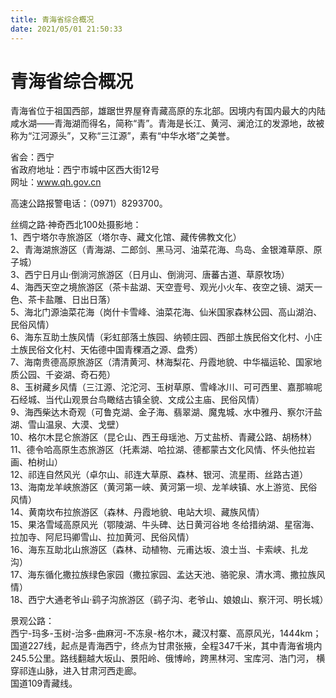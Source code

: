 ```yaml
---
title: 青海省综合概况  
date: 2021/05/01 21:50:33  
---
```

  
# 青海省综合概况  
青海省位于祖国西部，雄踞世界屋脊青藏高原的东北部。因境内有国内最大的内陆咸水湖——青海湖而得名，简称“青”。青海是长江、黄河、澜沧江的发源地，故被称为“江河源头”，又称“三江源”，素有“中华水塔”之美誉。  

省会：西宁  
省政府地址：西宁市城中区西大街12号  
网址：www.qh.gov.cn  
  
高速公路报警电话：（0971）8293700。  

 丝绸之路·神奇西北100处摄影地：  
1、西宁塔尔寺旅游区（塔尔寺、藏文化馆、藏传佛教文化）  
2、青海湖旅游区（青海湖、二郎剑、黑马河、油菜花海、鸟岛、金银滩草原、原子城）  
3、西宁日月山·倒淌河旅游区（日月山、倒淌河、唐蕃古道、草原牧场）  
4、海西天空之境旅游区（茶卡盐湖、天空壹号、观光小火车、夜空之镜、湖天一色、茶卡盐雕、日出日落）  
5、海北门源油菜花海（岗什卡雪峰、油菜花海、仙米国家森林公园、高山湖泊、民俗风情）  
6、海东互助土族风情（彩虹部落土族园、纳顿庄园、西部土族民俗文化村、小庄土族民俗文化村、天佑德中国青稞酒之源、盘秀）  
7、海南贵德高原旅游区（清清黄河、林海梨花、丹霞地貌、中华福运轮、国家地质公园、千姿湖、奇石苑）  
8、玉树藏乡风情（三江源、沱沱河、玉树草原、雪峰冰川、可可西里、嘉那嘛呢石经城、当代山观景台鸟瞰结古镇全貌、文成公主庙、民俗风情）  
9、海西柴达木奇观（可鲁克湖、金子海、翡翠湖、魔鬼城、水中雅丹、察尔汗盐湖、雪山温泉、大漠、戈壁）  
10、格尔木昆仑旅游区（昆仑山、西王母瑶池、万丈盐桥、青藏公路、胡杨林）  
11、德令哈高原生态旅游区（托素湖、哈拉湖、德都蒙古文化风情、怀头他拉岩画、柏树山）  
12、祁连自然风光（卓尔山、祁连大草原、森林、银河、流星雨、丝路古道）  
13、海南龙羊峡旅游区（黄河第一峡、黄河第一坝、龙羊峡镇、水上游览、民俗风情）  
14、黄南坎布拉旅游区（森林、丹霞地貌、电站大坝、藏族风情）  
15、果洛雪域高原风光（鄂陵湖、牛头碑、达日黄河谷地 冬给措纳湖、星宿海、拉加寺、阿尼玛卿雪山、拉加黄河、民俗风情）  
16、海东互助北山旅游区（森林、动植物、元甫达坂、浪士当、卡索峡、扎龙沟）  
17、海东循化撒拉族绿色家园（撒拉家园、孟达天池、骆驼泉、清水湾、撒拉族风情）  
18、西宁大通老爷山·鹞子沟旅游区（鹞子沟、老爷山、娘娘山、察汗河、明长城）  

景观公路：  
西宁-玛多-玉树-治多-曲麻河-不冻泉-格尔木，藏汉村寨、高原风光，1444km；  
国道227线，起点是青海西宁，终点为甘肃张掖，全程347千米，其中青海省境内245.5公里。路线翻越大坂山、景阳岭、俄博岭，跨黑林河、宝库河、浩门河， 横穿祁连山脉，进入甘肃河西走廊。  
国道109青藏线。  